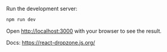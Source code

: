 Run the development server:

```bash
npm run dev
```

Open [http://localhost:3000](http://localhost:3000) with your browser to see the result.

Docs:
https://react-dropzone.js.org/
